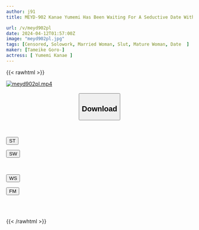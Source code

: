 ```yaml
---
author: j91
title: MEYD-902 Kanae Yumemi Has Been Waiting For A Seductive Date With A Masochistic Man For One Day, Kanae Yumemi

url: /v/meyd902pl
date: 2024-04-12T01:57:00Z
image: "meyd902pl.jpg"
tags: [Censored, Solowork, Married Woman, Slut, Mature Woman, Date	]
maker: [Tameike Goro-]
actress: [ Yumemi Kanae ]
---
```



{{< rawhtml >}}

<div class="video" data-videoid="lgZvjQ04bzH71dD">
    <a href="javascript:;">
        <img src="/v/meyd902pl/meyd902pl.jpg" width="WIDTH" height="HEIGHT" alt="meyd902pl.mp4" loading="lazy">
    </a>
</div>

<script type="text/javascript" src="https://j91.asia/asset/on-demand-st.js"></script>

<br>
  <link rel="stylesheet" href="https://j91.asia/asset/bs5.css">
  
  <center>
  <button class="btn btn-primary" type="button" data-bs-toggle="collapse" data-bs-target=".multi-collapse" aria-expanded="false" aria-controls="multiCollapseExample1 multiCollapseExample2"><h2>Download</h2></button></center>
</p>
<div class="row">
  <div class="col">
    <div class="collapse multi-collapse" id="multiCollapseExample1">
      <div class="card card-body">
	      	      <br>
<div class="buttons">  
<p><a href="https://streamtape.to/v/lgZvjQ04bzH71dD" target="_blank"><button class="btn-hover color-3"><i class="fa fa-download"></i> ST</button></a></p>
<p><a href="https://asnwish.com/40g23uij9hif" target="_blank"><button class="btn-hover color-2"><i class="fa fa-download"></i> SW</button></a></p></div>
    </div>
  </div>
</div>
  <div class="col">
    <div class="collapse multi-collapse" id="multiCollapseExample2">
      <div class="card card-body">
	      <br>
<div class="buttons">
<p><a href="https://wolfstream.tv/5ozou3d433jn"><button class="btn-hover color-9"><i class="fa fa-download"></i> WS</button></a></p>
<p><a href="https://filemoon.sx/d/vd2x3exdew87"><button class="btn-hover color-8"><i class="fa fa-download"></i> FM</button></a></p></div>
<br><br>
      </div>
    </div>
  </div>
</div>

{{< /rawhtml >}}